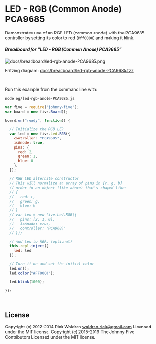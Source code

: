 <!--remove-start-->

# LED - RGB (Common Anode) PCA9685

<!--remove-end-->


Demonstrates use of an RGB LED (common anode) with the PCA9685 controller by setting its color to red (`#ff0000`) and making it blink.





##### Breadboard for "LED - RGB (Common Anode) PCA9685"



![docs/breadboard/led-rgb-anode-PCA9685.png](breadboard/led-rgb-anode-PCA9685.png)<br>

Fritzing diagram: [docs/breadboard/led-rgb-anode-PCA9685.fzz](breadboard/led-rgb-anode-PCA9685.fzz)

&nbsp;




Run this example from the command line with:
```bash
node eg/led-rgb-anode-PCA9685.js
```


```javascript
var five = require("johnny-five");
var board = new five.Board();

board.on("ready", function() {

  // Initialize the RGB LED
  var led = new five.Led.RGB({
    controller: "PCA9685",
    isAnode: true,
    pins: {
      red: 2,
      green: 1,
      blue: 0
    },
  });

  // RGB LED alternate constructor
  // This will normalize an array of pins in [r, g, b]
  // order to an object (like above) that's shaped like:
  // {
  //   red: r,
  //   green: g,
  //   blue: b
  // }
  // var led = new five.Led.RGB({
  //   pins: [2, 1, 0],
  //   isAnode: true,
  //   controller: "PCA9685"
  // });

  // Add led to REPL (optional)
  this.repl.inject({
    led: led
  });

  // Turn it on and set the initial color
  led.on();
  led.color("#FF0000");

  led.blink(1000);

});

```








&nbsp;

<!--remove-start-->

## License
Copyright (c) 2012-2014 Rick Waldron <waldron.rick@gmail.com>
Licensed under the MIT license.
Copyright (c) 2015-2019 The Johnny-Five Contributors
Licensed under the MIT license.

<!--remove-end-->
